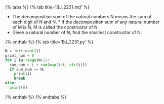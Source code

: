 {% tabs %}
{% tab title='BJ_2231.md' %}

* The decomposition sum of the natural numbers N means the sum of each digit of N and N. * If the decomposition sum of any natural number of M is N, M is called the constructor of N
* Given a natural number of N, find the smallest constructor of N.

{% endtab %}
{% tab title='BJ_2231.py' %}

```py
N = int(input())
print_num = 0
for i in range(N+1):
  sum_num = i + sum(map(int, str(i)))
  if sum_num == N:
    print(i)
    break
else:
  print(0)
```

{% endtab %}
{% endtabs %}